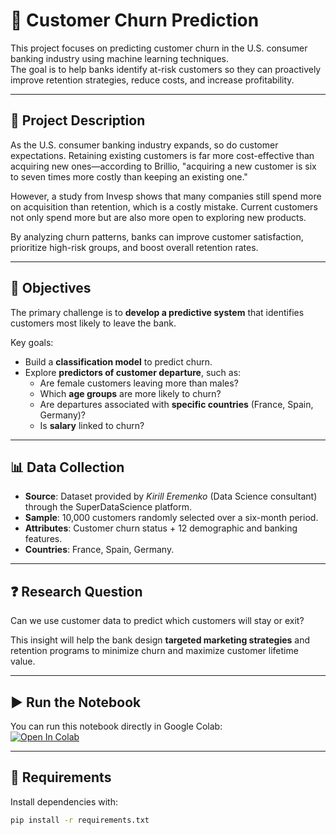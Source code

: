 # 🏦 Customer Churn Prediction

This project focuses on predicting customer churn in the U.S. consumer banking industry using machine learning techniques.  
The goal is to help banks identify at-risk customers so they can proactively improve retention strategies, reduce costs, and increase profitability.

---

## 📌 Project Description

As the U.S. consumer banking industry expands, so do customer expectations. Retaining existing customers is far more cost-effective than acquiring new ones—according to Brillio, "acquiring a new customer is six to seven times more costly than keeping an existing one."  

However, a study from Invesp shows that many companies still spend more on acquisition than retention, which is a costly mistake. Current customers not only spend more but are also more open to exploring new products.  

By analyzing churn patterns, banks can improve customer satisfaction, prioritize high-risk groups, and boost overall retention rates.

---

## 🎯 Objectives

The primary challenge is to **develop a predictive system** that identifies customers most likely to leave the bank.  

Key goals:
- Build a **classification model** to predict churn.
- Explore **predictors of customer departure**, such as:
  - Are female customers leaving more than males?
  - Which **age groups** are more likely to churn?
  - Are departures associated with **specific countries** (France, Spain, Germany)?
  - Is **salary** linked to churn?

---

## 📊 Data Collection

- **Source**: Dataset provided by *Kirill Eremenko* (Data Science consultant) through the SuperDataScience platform.
- **Sample**: 10,000 customers randomly selected over a six-month period.
- **Attributes**: Customer churn status + 12 demographic and banking features.
- **Countries**: France, Spain, Germany.

---

## ❓ Research Question

Can we use customer data to predict which customers will stay or exit?  

This insight will help the bank design **targeted marketing strategies** and retention programs to minimize churn and maximize customer lifetime value.

---

## ▶️ Run the Notebook

You can run this notebook directly in Google Colab:  
[![Open In Colab](https://colab.research.google.com/assets/colab-badge.svg)](https://colab.research.google.com/github/mehranahmed990/Customers-Churn-Prediction/blob/main/Customer_Churn_Prediction.ipynb)

---

## 🔧 Requirements

Install dependencies with:
```bash
pip install -r requirements.txt
```